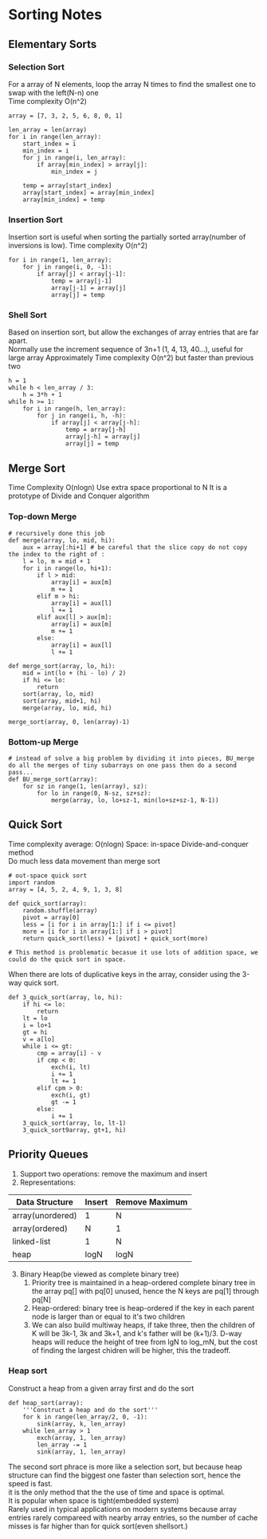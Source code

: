 # Sorting Notes
## Elementary Sorts
### Selection Sort
For a array of N elements, loop the array N times to find the smallest one to swap with the left(N-n) one  
Time complexity O(n^2)

    array = [7, 3, 2, 5, 6, 8, 0, 1]

    len_array = len(array)
    for i in range(len_array):
        start_index = i
        min_index = i
        for j in range(i, len_array):
            if array[min_index] > array[j]:
                min_index = j

        temp = array[start_index]
        array[start_index] = array[min_index]
        array[min_index] = temp

### Insertion Sort
Insertion sort is useful when sorting the partially sorted array(number of inversions is low).
Time complexity O(n^2)

    for i in range(1, len_array):
        for j in range(i, 0, -1):
            if array[j] < array[j-1]:
                temp = array[j-1]
                array[j-1] = array[j]
                array[j] = temp

### Shell Sort
Based on insertion sort, but allow the exchanges of array entries that are far apart.  
Normally use the increment sequence of 3n+1 (1, 4, 13, 40...), useful for large array
Approximately Time complexity O(n^2) but faster than previous two

    h = 1
    while h < len_array / 3:
        h = 3*h + 1
    while h >= 1:
        for i in range(h, len_array):
            for j in range(i, h, -h):
                if array[j] < array[j-h]:
                    temp = array[j-h]
                    array[j-h] = array[j]
                    array[j] = temp

## Merge Sort
Time Complexity O(nlogn)
Use extra space proportional to N
It is a prototype of Divide and Conquer algorithm
### Top-down Merge

    # recursively done this job
    def merge(array, lo, mid, hi):
        aux = array[:hi+1] # be careful that the slice copy do not copy the index to the right of :
        l = lo, m = mid + 1
        for i in range(lo, hi+1):
            if l > mid:
                array[i] = aux[m]
                m += 1
            elif m > hi:
                array[i] = aux[l]
                l += 1
            elif aux[l] > aux[m]:
                array[i] = aux[m]
                m += 1
            else:
                array[i] = aux[l]
                l += 1

    def merge_sort(array, lo, hi):
        mid = int(lo + (hi - lo) / 2)
        if hi <= lo:
            return
        sort(array, lo, mid)
        sort(array, mid+1, hi)
        merge(array, lo, mid, hi)
    
    merge_sort(array, 0, len(array)-1)

### Bottom-up Merge

    # instead of solve a big problem by dividing it into pieces, BU_merge do all the merges of tiny subarrays on one pass then do a second pass...
    def BU_merge_sort(array):
        for sz in range(1, len(array), sz):
            for lo in range(0, N-sz, sz+sz):
                merge(array, lo, lo+sz-1, min(lo+sz+sz-1, N-1))

## Quick Sort
Time complexity average: O(nlogn)
Space: in-space
Divide-and-conquer method  
Do much less data movement than merge sort

    # out-space quick sort
    import random
    array = [4, 5, 2, 4, 9, 1, 3, 8]
        
    def quick_sort(array):
        random.shuffle(array)
        pivot = array[0]
        less = [i for i in array[1:] if i <= pivot]
        more = [i for i in array[1:] if i > pivot]
        return quick_sort(less) + [pivot] + quick_sort(more)

    # This method is problematic becasue it use lots of addition space, we could do the quick sort in space.

When there are lots of duplicative keys in the array, consider using the 3-way quick sort.

    def 3_quick_sort(array, lo, hi):
        if hi <= lo:
            return 
        lt = lo
        i = lo+1
        gt = hi
        v = a[lo]
        while i <= gt:
            cmp = array[i] - v
            if cmp < 0:
                exch(i, lt)
                i += 1
                lt += 1
            elif cpm > 0:
                exch(i, gt)
                gt -= 1
            else:
                i += 1
        3_quick_sort(array, lo, lt-1)
        3_quick_sort9array, gt+1, hi)

## Priority Queues
1. Support two operations: remove the maximum and insert  
2. Representations:  

Data Structure | Insert | Remove Maximum
--- | --- | ---
array(unordered) | 1 | N
array(ordered) | N | 1
linked-list | 1 | N
heap | logN | logN

3. Binary Heap(be viewed as complete binary tree)
   1. Priority tree is maintained in a heap-ordered complete binary tree in the array pq[] with pq[0] unused, hence the N keys are pq[1] through pq[N]
   2. Heap-ordered: binary tree is heap-ordered if the key in each parent node is larger than or equal to it's two children
   3. We can also build multiway heaps, if take three, then the children of K will be 3k-1, 3k and 3k+1, and k's father will be (k+1)/3. D-way heaps will reduce the height of tree from lgN to log_mN, but the cost of finding the largest chidren will be higher, this the tradeoff.

### Heap sort
Construct a heap from a given array first and do the sort

    def heap_sort(array):
        '''Construct a heap and do the sort'''
        for k in range(len_array/2, 0, -1):
            sink(array, k, len_array)
        while len_array > 1
            exch(array, 1, len_array)
            len_array -= 1
            sink(array, 1, len_array)

The second sort phrace is more like a selection sort, but because heap structure can find the biggest one faster than selection sort, hence the speed is fast.  
it is the only method that the the use of time and space is optimal.  
It is popular when space is tight(embedded system)  
Rarely used in typical applications on modern systems because array entries rarely compareed with nearby array entries, so the number of cache misses is far higher than for quick sort(even shellsort.)